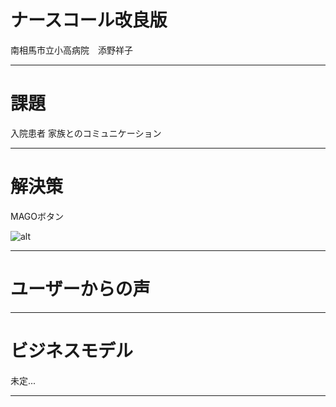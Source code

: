 # ナースコール改良版
南相馬市立小高病院　添野祥子

---

# 課題
入院患者
家族とのコミュニケーション


---

# 解決策
MAGOボタン

![alt](http://pr.mago-btn.com/img/tsunagari_img.png)

---

# ユーザーからの声


---

# ビジネスモデル
未定...

---
